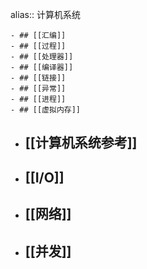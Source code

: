 alias:: 计算机系统

	- ## [[汇编]]
	- ## [[过程]]
	- ## [[处理器]]
	- ## [[编译器]]
	- ## [[链接]]
	- ## [[异常]]
	- ## [[进程]]
	- ## [[虚拟内存]]
- ## [[计算机系统参考]]
- ## [[I/O]]
- ## [[网络]]
- ## [[并发]]